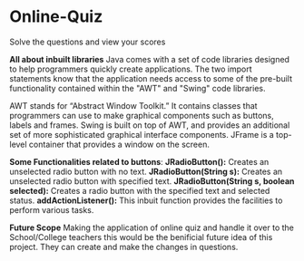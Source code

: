 # Online-Quiz
Solve the questions and view your scores

**All about inbuilt libraries**
Java comes with a set of code libraries designed to help programmers quickly create applications.
The two import statements know that the application needs access to some of the pre-built functionality contained within the "AWT" and "Swing" code libraries.

AWT stands for “Abstract Window Toolkit.” It contains classes that programmers can use to make graphical components such as buttons, labels and frames. 
Swing is built on top of AWT, and provides an additional set of more sophisticated graphical interface components. 
JFrame is a top-level container that provides a window on the screen.

**Some Functionalities related to buttons**:
**JRadioButton():** Creates an unselected radio button with no text.
 **JRadioButton(String s):** Creates an unselected radio button with specified text.
 **JRadioButton(String s, boolean selected):** Creates a radio button with the specified text and selected status.
 **addActionListener():** This inbuit function provides the facilities to perform various tasks.

**Future Scope**
Making the application of online quiz and handle it over to the School/College teachers this would be the benificial future idea of this project.
They can create and make the changes in questions.
